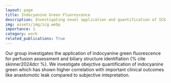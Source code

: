 ```yaml
---
layout: page
title: Indocyanine Green Fluorescence
description: Investigating novel application and quantification of ICG.
img: assets/img/icg.webp
importance: 1
category: work
related_publications: True
---
```


Our group investigates the application of indocyanine green fluorescence for perfusion assessment and biliary structure identifiation {% cite skinner2024dcr %}.
We investigate obejctive quantification of indocyanine green  which has shown higher correlation with important clinical outcomes like anastomotic leak compared to subjective intepretation.



